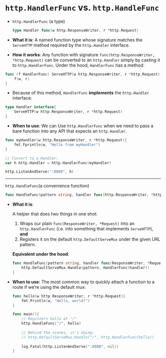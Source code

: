 # `http.HandlerFunc` vs. `http.HandleFunc`

- `http.HandlerFunc` (a type)

  ```go
  type Handler func(w http.ResponseWriter, r *http.Request)
  ```

- **What it is**:
  A named function type whose signature matches the `ServeHTTP` method required by the `http.Handler` interface.

- **How it works**:
  Any function with signature `func(http.ResponseWriter, *http.Request)` can be converted to an `http.Handler` simply by casting it to `http.HandlerFunc`. Under the hood, `HandlerFunc` has a method:

```go
func (f HandlerFunc) ServeHTTP(w http.ResponseWriter, r *http.Request){
    f(w, r)
}
```

- Because of this method, `HandlerFunc` **implements** the `http.Handler` interface:

```go
type Handler interface{
    ServeHTTP(w http.ResponseWriter, r *http.Request)
}
```

- **When to use**:
  We can Use `http.HandlerFunc` when we need to pass a bare function into any API that expects an `http.Handler`.

```go
func myHandler(w http.ResponseWriter, r *http.Request){
    fmt.Fprintln(w, "Hello from myHandler")
}

// Convert to a Handler:
var h http.Handler = http.HandlerFunc(myHandler)

http.ListenAndServe(":8080", h)
```

---

`http.HandleFunc`(a convenience function)

```go
func HandleFunc(pattern string, handler func(http.ResponseWriter, *http.Request))
```

- **What it is**:

  A helper that does two things in one shot:

  1. Wraps our plain `func(ResponseWriter, *Request)` into an `http.HandlerFunc` (i.e. into something that implements `ServeHTTP`), **and**
  2. Registers it on the default `http.DefaultServeMux` under the given URL pattern.

  **Equivalent under the hood**:

  ```go
  func HandleFunc(pattern string, handler func(ResponseWriter, *Request)) {
      http.DefaultServeMux.Handle(pattern, HandlerFunc(handler))
  }
  ```

- **When to use**: The most common way to quickly attach a function to a route if we’re using the default mux:

  ```go
  func hello(w http.ResponseWriter, r *http.Request){
      fmt.Println(w, "Hello, world!")
  }
  
  func main(){
      // Registers hello at "/"
      http.HandleFunc("/", hello)
      
      // Behind the scenes, it's doing:
      // http.DefaultServeMux.Handle("/", http.HandlerFunc(hello))
      
      log.Fatal(http.ListenAndServe(":8080", nil))
  }
  ```

  